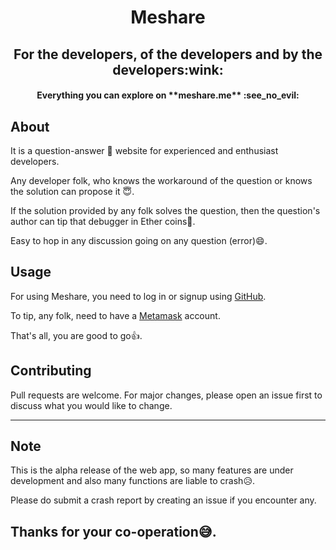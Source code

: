 <h1 align="center">Meshare</h1>

<h2 align="center">For the developers, of the developers and by the developers:wink:</h2>

<h4 align="center">Everything you can explore on **meshare.me** :see_no_evil:</h4>

## About

It is a question-answer :monocle_face: website for experienced and enthusiast developers.

Any developer folk, who knows the workaround of the question or knows the solution can propose it :innocent:.

If the solution provided by any folk solves the question, then the question's author can tip that debugger in Ether coins:money_mouth_face:.

Easy to hop in any discussion going on any question (error):smile:.


## Usage
For using Meshare, you need to log in or signup using [GitHub](https://github.com).

To tip, any folk, need to have a [Metamask](https://metamask.io/) account.

That's all, you are good to go:+1:.

## Contributing
Pull requests are welcome. For major changes, please open an issue first to discuss what you would like to change.

---
<h2 color="red">Note</h2>

This is the alpha release of the web app, so many features are under development and also many functions are liable to crash:disappointed_relieved:.

Please do submit a crash report by creating an issue if you encounter any.

Thanks for your co-operation:sweat_smile:.
---